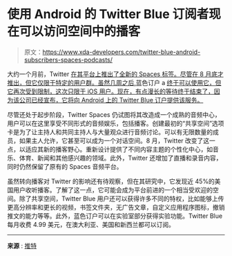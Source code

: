 # 使用 Android 的 Twitter Blue 订阅者现在可以访问空间中的播客

> 原文：<https://www.xda-developers.com/twitter-blue-android-subscribers-spaces-podcasts/>

大约一个月前，Twitter [在其平台上推出了全新的 Spaces 标签。尽管在 8 月底才推出，但它仅限于特定的用户群。虽然几周之后,](https://www.xda-developers.com/twitter-introduces-podcast-into-app/)蓝色订户 a [终于可以使用它，但它再次受到限制，这次只限于 iOS 用户。现在，有点漫长的等待终于结束了，因为该公司已经宣布，它将向 Android 上的 Twitter Blue 订户提供该服务。](https://www.xda-developers.com/twitter-blue-users-can-now-access-podcasts-in-spaces/)

尽管还处于起步阶段，Twitter Spaces 仍试图将其改造成一个成熟的音频中心，用户可以在这里享受不同形式的音频娱乐，包括播客。创建最初的“共享空间”选项卡是为了让主持人和共同主持人与大量观众进行音频讨论。可以有无限数量的成员，如果主人允许，它甚至可以成为一个对话空间。8 月，Twitter 改变了这一点，以适应其新的播客野心。重新设计提供了不同内容主题的个性化中心，如音乐、体育、新闻和其他感兴趣的领域。此外，Twitter 还增加了直播和录音内容，同时仍然保留了原有的 Spaces 音频平台。

虽然转向播客对 Twitter 的影响还有待观察，但在其研究中，它发现近 45%的美国用户收听播客。了解了这一点，它可能会成为平台前进的一个相当受欢迎的空间。除了共享空间，Twitter Blue 用户还可以获得许多不同的特权，比如能够上传更高分辨率和更长的视频，书签文件夹，无广告文章，自定义应用程序图标，撤销推文的能力等等。此外，蓝色订户可以在实验室部分获得实验功能。Twitter Blue 每月收费 4.99 美元，在澳大利亚、美国和新西兰都可以订阅。

* * *

**来源** : [推特](https://twitter.com/TwitterBlue/status/1575198691819864064)
